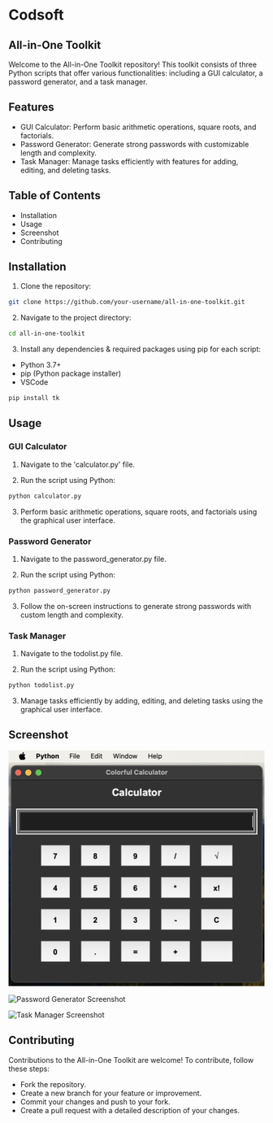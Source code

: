 # Codsoft
## All-in-One Toolkit

Welcome to the All-in-One Toolkit repository! This toolkit consists of three Python scripts that offer various functionalities: including a GUI calculator, a password generator, and a task manager.

## Features 

- GUI Calculator: Perform basic arithmetic operations, square roots, and factorials.
- Password Generator: Generate strong passwords with customizable length and complexity.
- Task Manager: Manage tasks efficiently with features for adding, editing, and deleting tasks.
  
## Table of Contents

- Installation
- Usage
- Screenshot
- Contributing

## Installation

1) Clone the repository:

```bash
git clone https://github.com/your-username/all-in-one-toolkit.git
```

2) Navigate to the project directory:

```bash
cd all-in-one-toolkit
```

3) Install any dependencies & required packages using pip for each script:

- Python 3.7+
- pip (Python package installer)
- VSCode 

```bash
pip install tk
```

## Usage

### GUI Calculator

1) Navigate to the 'calculator.py' file.

2) Run the script using Python:

```bash
python calculator.py
```
3) Perform basic arithmetic operations, square roots, and factorials using the graphical user interface.


### Password Generator

1) Navigate to the password_generator.py file.

2) Run the script using Python:

```bash
python password_generator.py
```
3) Follow the on-screen instructions to generate strong passwords with custom length and complexity.

### Task Manager

1) Navigate to the todolist.py file.

2) Run the script using Python:

```bash
python todolist.py
```
3) Manage tasks efficiently by adding, editing, and deleting tasks using the graphical user interface.

## Screenshot

![GUI Calculator Screenshot](https://github.com/pawanm07/Codsoft/blob/main/Calculator.PNG)

![Password Generator Screenshot](h)

![Task Manager Screenshot](h)

## Contributing

Contributions to the All-in-One Toolkit are welcome! To contribute, follow these steps:

- Fork the repository.
- Create a new branch for your feature or improvement.
- Commit your changes and push to your fork.
- Create a pull request with a detailed description of your changes.


  
